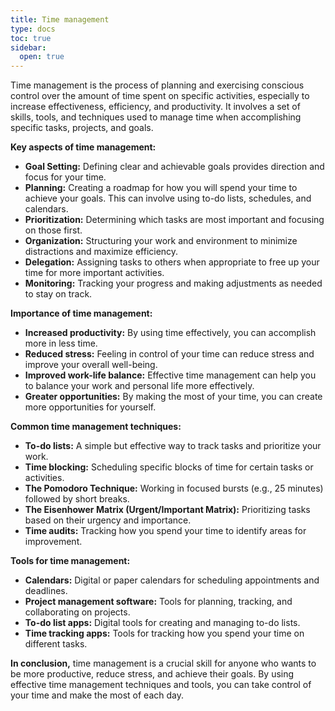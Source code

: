 ```yaml
---
title: Time management
type: docs
toc: true
sidebar:
  open: true
---
```

Time management is the process of planning and exercising conscious control over the amount of time spent on specific activities, especially to increase effectiveness, efficiency, and productivity. It involves a set of skills, tools, and techniques used to manage time when accomplishing specific tasks, projects, and goals.

**Key aspects of time management:**

*   **Goal Setting:** Defining clear and achievable goals provides direction and focus for your time.
*   **Planning:** Creating a roadmap for how you will spend your time to achieve your goals. This can involve using to-do lists, schedules, and calendars.
*   **Prioritization:** Determining which tasks are most important and focusing on those first.
*   **Organization:** Structuring your work and environment to minimize distractions and maximize efficiency.
*   **Delegation:** Assigning tasks to others when appropriate to free up your time for more important activities.
*   **Monitoring:** Tracking your progress and making adjustments as needed to stay on track.

**Importance of time management:**

*   **Increased productivity:** By using time effectively, you can accomplish more in less time.
*   **Reduced stress:** Feeling in control of your time can reduce stress and improve your overall well-being.
*   **Improved work-life balance:** Effective time management can help you to balance your work and personal life more effectively.
*   **Greater opportunities:** By making the most of your time, you can create more opportunities for yourself.

**Common time management techniques:**

*   **To-do lists:** A simple but effective way to track tasks and prioritize your work.
*   **Time blocking:** Scheduling specific blocks of time for certain tasks or activities.
*   **The Pomodoro Technique:** Working in focused bursts (e.g., 25 minutes) followed by short breaks.
*   **The Eisenhower Matrix (Urgent/Important Matrix):** Prioritizing tasks based on their urgency and importance.
*   **Time audits:** Tracking how you spend your time to identify areas for improvement.

**Tools for time management:**

*   **Calendars:** Digital or paper calendars for scheduling appointments and deadlines.
*   **Project management software:** Tools for planning, tracking, and collaborating on projects.
*   **To-do list apps:** Digital tools for creating and managing to-do lists.
*   **Time tracking apps:** Tools for tracking how you spend your time on different tasks.

**In conclusion,** time management is a crucial skill for anyone who wants to be more productive, reduce stress, and achieve their goals. By using effective time management techniques and tools, you can take control of your time and make the most of each day.

